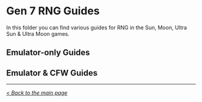 # Gen 7 RNG Guides

In this folder you can find various guides for RNG in the Sun, Moon, Ultra Sun & Ultra Moon games.

## Emulator-only Guides


## Emulator & CFW Guides


***
_[< Back to the main page](https://github.com/Wi-Fi-Labs/Labs-Guides)_